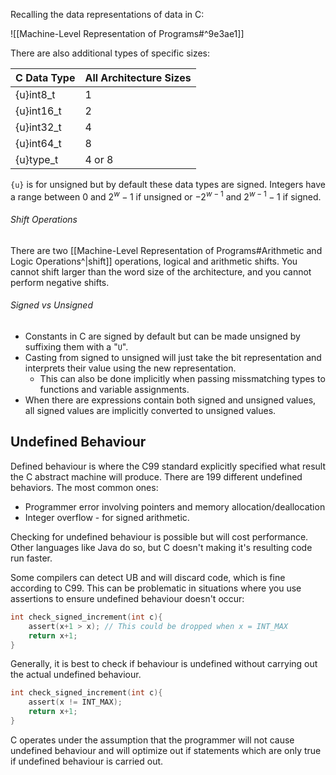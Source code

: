 Recalling the data representations of data in C:

![[Machine-Level Representation of Programs#^9e3ae1]]


There are also additional types of specific sizes:

| C Data Type | All Architecture Sizes |
| ----------- | ---------------------- |
| {u}int8_t   | 1                      |
| {u}int16_t  | 2                      |
| {u}int32_t  | 4                      |
| {u}int64_t  | 8                      |
| {u}type_t   | 4 or 8                 |

`{u}` is for unsigned but by default these data types are signed. Integers have a range between $0$ and $2^{w}-1$ if unsigned or $-2^{w-1}$ and $2^{w-1}-1$ if signed.

###### Shift Operations

There are two [[Machine-Level Representation of Programs#Arithmetic and Logic Operations^|shift]] operations, logical and arithmetic shifts. You cannot shift larger than the word size of the architecture, and you cannot perform negative shifts.

###### Signed vs Unsigned

* Constants in C are signed by default but can be made unsigned by suffixing them with a "`U`".
* Casting from signed to unsigned will just take the bit representation and interprets their value using the new representation.
	* This can also be done implicitly when passing missmatching types to functions and variable assignments.
* When there are expressions contain both signed and unsigned values, all signed values are implicitly converted to unsigned values.


## Undefined Behaviour

Defined behaviour is where the C99 standard explicitly specified what result the C abstract machine will produce. There are 199 different undefined behaviors. The most common ones:

* Programmer error involving pointers and memory allocation/deallocation
* Integer overflow - for signed arithmetic.

Checking for undefined behaviour is possible but will cost performance. Other languages like Java do so, but C doesn't making it's resulting code run faster.

Some compilers can detect UB and will discard code, which is fine according to C99. This can be problematic in situations where you use assertions to ensure undefined behaviour doesn't occur:

```c
int check_signed_increment(int c){
	assert(x+1 > x); // This could be dropped when x = INT_MAX
	return x+1;
}
```

Generally, it is best to check if behaviour is undefined without carrying out the actual undefined behaviour.

```c
int check_signed_increment(int c){
	assert(x != INT_MAX); 
	return x+1;
}
```

C operates under the assumption that the programmer will not cause undefined behaviour and will optimize out if statements which are only true if undefined behaviour is carried out.
